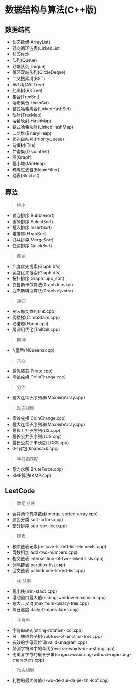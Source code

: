 # 数据结构与算法(C++版)
## 数据结构    
- 动态数组(ArrayList)    
- 双向循环链表(LinkedList)  
- 栈(Stack)  
- 队列(Queue)  
- 双端队列(Deque)  
- 循环双端队列(CircleDeque)  
- 二叉搜索树(BST)  
- AVL树(AVLTree)  
- 红黑树(RBTree)  
- 集合(TreeSet)  
- 哈希集合(HashSet)  
- 链式哈希集合(LinkedHashSet)  
- 映射(TreeMap)  
- 哈希映射(HashMap)  
- 链式哈希映射(LinkedHashMap)  
- 二叉堆(BinaryHeap)  
- 优先级队列(PriorityQueue)  
- 前缀树(Trie)  
- 并查集(DisjointSet)  
- 图(Graph)  
- 最小堆(MinHeap)  
- 布隆过滤器(BloomFilter)  
- 跳表(SkipList)  
## 算法  
> 排序  
- 冒泡排序(BubbleSort)  
- 选择排序(SelectSort)  
- 插入排序(InsertSort)  
- 堆排序(HeapSort)  
- 归并排序(MergeSort)  
- 快速排序(QuickSort)  
> 图论  
- 广度优先搜索(Graph.bfs)  
- 宽度优先搜索(Graph.dfs)  
- 拓扑排序(Graph.tupo_sort)  
- 克鲁斯卡尔算法(Graph.kruskal)    
- 迪杰斯特拉算法(Graph.dijkstra)  
> 递归  
- 斐波那契数列(Fib.cpp)  
- 爬楼梯(ClimbStairs.cpp)  
- 汉诺塔(Hanoi.cpp)  
- 尾调用优化(TailCall.cpp)    
> 回溯  
- N皇后(NQueens.cpp)  
> 贪心  
- 最优装载(Pirate.cpp)  
- 零钱兑换(CoinChange.cpp)  
> 分治  
- 最大连续子序列和(MaxSubArray.cpp)  
> 动态规划  
- 零钱兑换(CoinChange.cpp)  
- 最大连续子序列和(MaxSubArray.cpp)  
- 最长上升子序列(LIS.cpp)  
- 最长公共子序列(LCS.cpp)  
- 最长公共子串长度(LCSS.cpp)  
- 0-1背包(Knapsack.cpp)  
> 字符串匹配
- 暴力求解(BruteForce.cpp)  
- KMP算法(KMP.cpp)  
## LeetCode  
> 数组 排序  
- 合并两个有序数组(merge-sorted-array.cpp)  
- 颜色分类(sort-colors.cpp)  
- 部分排序(sub-sort-lcci.cpp)  
> 链表  
- 移除链表元素(remove-linked-list-elements.cpp)  
- 两数相加(add-two-numbers.cpp)  
- 相交链表(intersection-of-two-linked-lists.cpp)  
- 分隔链表(partition-list.cpp)  
- 回文链表(palindrome-linked-list.cpp)  
> 栈 队列  
- 最小栈(min-stack.cpp)  
- 滑动窗口最大值(sliding-window-maximum.cpp)  
- 最大二叉树(maximum-binary-tree.cpp)  
- 每日温度(daily-temperatures.cpp)  
> 字符串  
- 字符串轮转(string-rotation-lcci.cpp)  
- 另一棵树的子树(subtree-of-another-tree.cpp)  
- 有效的字母异位词(valid-anagram.cpp)  
- 颠倒字符串中的单词(reverse-words-in-a-string.cpp)  
- 无重复字符的最长子串(longest-substring-without-repeating-characters.cpp)  
> 动态规划  
- 礼物的最大价值(li-wu-de-zui-da-jie-zhi-lcof.cpp)  